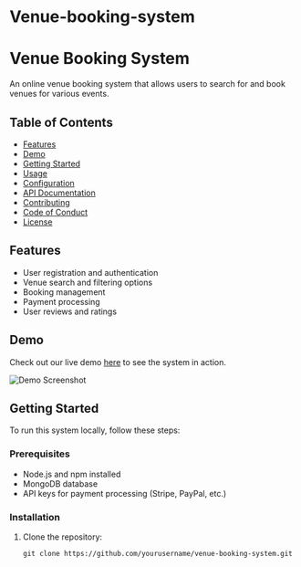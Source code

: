 # Venue-booking-system
# Venue Booking System

An online venue booking system that allows users to search for and book venues for various events.

## Table of Contents

- [Features](#features)
- [Demo](#demo)
- [Getting Started](#getting-started)
- [Usage](#usage)
- [Configuration](#configuration)
- [API Documentation](#api-documentation)
- [Contributing](#contributing)
- [Code of Conduct](#code-of-conduct)
- [License](#license)

## Features

- User registration and authentication
- Venue search and filtering options
- Booking management
- Payment processing
- User reviews and ratings

## Demo

Check out our live demo [here](https://yourdemoURL.com) to see the system in action.

![Demo Screenshot](demo-screenshot.png)

## Getting Started

To run this system locally, follow these steps:

### Prerequisites

- Node.js and npm installed
- MongoDB database
- API keys for payment processing (Stripe, PayPal, etc.)

### Installation

1. Clone the repository:

   ```shell
   git clone https://github.com/yourusername/venue-booking-system.git
